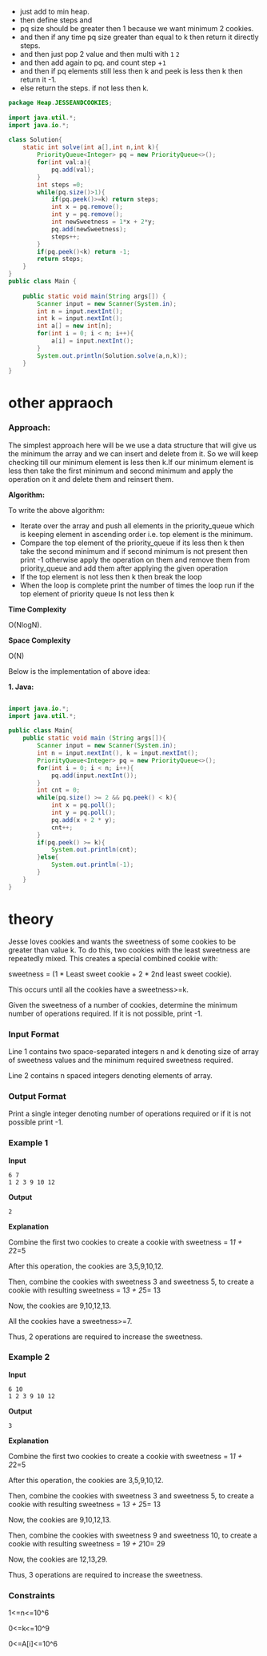 - just add to min heap. 
- then define steps and 
- pq size should be greater then 1 because we want minimum 2 cookies.
- and then if any time pq size greater than equal to k then return it directly steps.
- and then just pop 2 value and then multi with   `1` `2`
- and then add again to pq. and count step +`1`
- and then if pq elements still less then k and peek is less then k then return it -1.
- else return the steps. if not less then k.
```java
package Heap.JESSEANDCOOKIES;  
  
import java.util.*;  
import java.io.*;  
  
class Solution{  
    static int solve(int a[],int n,int k){  
        PriorityQueue<Integer> pq = new PriorityQueue<>();  
        for(int val:a){  
            pq.add(val);  
        }  
        int steps =0;  
        while(pq.size()>1){  
            if(pq.peek()>=k) return steps;  
            int x = pq.remove();  
            int y = pq.remove();  
            int newSweetness = 1*x + 2*y;  
            pq.add(newSweetness);  
            steps++;  
        }  
        if(pq.peek()<k) return -1;  
        return steps;  
    }  
}  
public class Main {  
  
    public static void main(String args[]) {  
        Scanner input = new Scanner(System.in);  
        int n = input.nextInt();  
        int k = input.nextInt();  
        int a[] = new int[n];  
        for(int i = 0; i < n; i++){  
            a[i] = input.nextInt();  
        }  
        System.out.println(Solution.solve(a,n,k));  
    }  
}
```


# other  appraoch
### Approach:

The simplest approach here will be we use a data structure that will give us the minimum the array and we can insert and delete from it. So we will keep checking till our minimum element is less then k.If our minimum element is less then take the first minimum and second minimum and apply the operation on it and delete them and reinsert them.

**Algorithm:**

To write the above algorithm:

-   Iterate over the array and push all elements in the priority_queue which is keeping element in ascending order i.e. top element is the minimum.
-   Compare the top element of the priority_queue if its less then k then take the second minimum and if second minimum is not present then print -1 otherwise apply the operation on them and remove them from priority_queue and add them after applying the given operation
-   If the top element is not less then k then break the loop
-   When the loop is complete print the number of times the loop run if the top element of priority queue Is not less then k
  

**Time Complexity**

O(NlogN).

**Space Complexity**

O(N)

Below is the implementation of above idea:

**1. Java:**

```java

import java.io.*;
import java.util.*;
 
public class Main{
    public static void main (String args[]){
        Scanner input = new Scanner(System.in);
        int n = input.nextInt(), k = input.nextInt();
        PriorityQueue<Integer> pq = new PriorityQueue<>();
        for(int i = 0; i < n; i++){
            pq.add(input.nextInt());
        }
        int cnt = 0;
        while(pq.size() >= 2 && pq.peek() < k){
            int x = pq.poll();
            int y = pq.poll();
            pq.add(x + 2 * y);
            cnt++;
        }
        if(pq.peek() >= k){
            System.out.println(cnt);
        }else{
            System.out.println(-1);
        }
    }
}
```



# theory



Jesse loves cookies and wants the sweetness of some cookies to be greater than value k. To do this, two cookies with the least sweetness are repeatedly mixed. This creates a special combined cookie with:

sweetness = (1 * Least sweet cookie + 2 * 2nd least sweet cookie).

This occurs until all the cookies have a sweetness>=k.

Given the sweetness of a number of cookies, determine the minimum number of operations required. If it is not possible, print -1.

### Input Format

Line 1 contains two space-separated integers n and k denoting size of array of sweetness values and the minimum required sweetness required.

Line 2 contains n spaced integers denoting elements of array.

### Output Format

Print a single integer denoting number of operations required or if it is not possible print -1.

### Example 1

**Input**

```
6 7
1 2 3 9 10 12
```

**Output**

```
2
```

**Explanation**

Combine the first two cookies to create a cookie with sweetness = 1*1 + 2*2=5

After this operation, the cookies are 3,5,9,10,12.

Then, combine the cookies with sweetness 3 and sweetness 5, to create a cookie with resulting sweetness = 1*3 + 2*5= 13

Now, the cookies are 9,10,12,13.

All the cookies have a sweetness>=7.

Thus, 2 operations are required to increase the sweetness.

### Example 2

**Input**

```
6 10
1 2 3 9 10 12
```

**Output**

```
3
```

**Explanation**

Combine the first two cookies to create a cookie with sweetness = 1*1 + 2*2=5

After this operation, the cookies are 3,5,9,10,12.

Then, combine the cookies with sweetness 3 and sweetness 5, to create a cookie with resulting sweetness = 1*3 + 2*5= 13

Now, the cookies are 9,10,12,13.

Then, combine the cookies with sweetness 9 and sweetness 10, to create a cookie with resulting sweetness = 1*9 + 2*10= 29

Now, the cookies are 12,13,29.

Thus, 3 operations are required to increase the sweetness.

### Constraints

1<=n<=10^6

0<=k<=10^9

0<=A[i]<=10^6